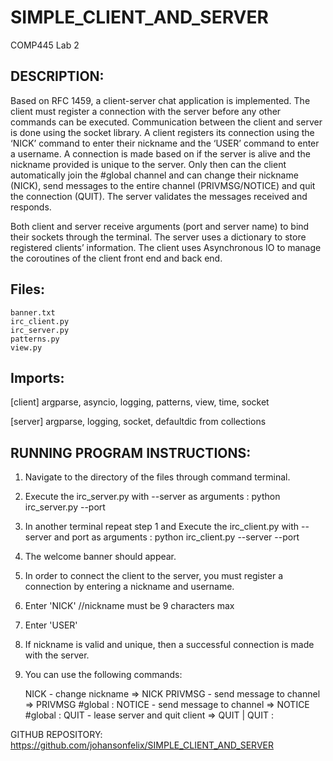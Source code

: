 # SIMPLE_CLIENT_AND_SERVER
 COMP445 Lab 2 
 
## DESCRIPTION:
Based on RFC 1459, a client-server chat application is implemented. The client must register a connection with the server before any other commands can be executed. Communication between the client and server is done using the socket library. 
A client registers its connection using the ‘NICK’ command to enter their nickname and the ‘USER’ command to enter a username. A connection is made based on if the server is alive and the nickname provided is unique to the server. Only then can the client automatically join the #global channel and can change their nickname (NICK), send messages to the entire channel (PRIVMSG/NOTICE)  and quit the connection (QUIT). The server validates the messages received and responds. 

Both client and server receive arguments (port and server name) to bind their sockets through the terminal. The server uses a dictionary to store registered clients’ information. The client uses Asynchronous IO to manage the coroutines of the client front end and back end.

## Files:
	banner.txt 
	irc_client.py
	irc_server.py
	patterns.py
	view.py

## Imports:	
[client] argparse, asyncio, logging, patterns, view, time, socket

[server] argparse, logging, socket, defaultdic from collections


## RUNNING PROGRAM INSTRUCTIONS:
 1. Navigate to the directory of the files through command terminal.
 2. Execute the irc_server.py with --server as arguments : python irc_server.py --port <PORT NUMBER>
 3. In another terminal repeat step 1 and Execute the irc_client.py  with --server and port as arguments : python irc_client.py --server <YOUR HOST NAME> --port<PORT NUMBER>
 4. The welcome banner should appear.
 5. In order to connect the client to the server, you must register a connection by entering a nickname and username.
 6. Enter 'NICK' <YOUR NICKNAME>               //nickname must be 9 characters max
 7. Enter 'USER' <YOUR USERNAME>
 8. If nickname is valid and unique, then a successful connection is made with the server.
 9. You can use the following commands:
      
     NICK - change nickname		     => NICK <NEW NICKNAME> 
     PRIVMSG - send message to channel  => PRIVMSG #global :<YOUR MESSAGE>
     NOTICE - send message to channel => NOTICE #global :<YOUR MESSAGE>
     QUIT - lease server and quit client => QUIT   | QUIT : <YOUR REASON>
 
 
GITHUB REPOSITORY:  https://github.com/johansonfelix/SIMPLE_CLIENT_AND_SERVER
 
 
